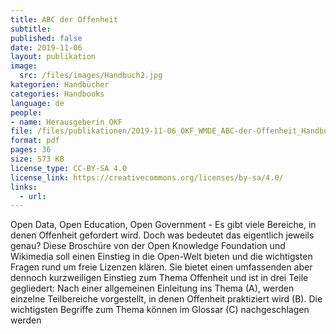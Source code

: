 ```yaml
---
title: ABC der Offenheit
subtitle: 
published: false
date: 2019-11-06
layout: publikation
image:
  src: /files/images/Handbuch2.jpg
kategorien: Handbücher
categories: Handbooks
language: de
people:
- name: Herausgeberin OKF
file: /files/publikationen/2019-11-06_OKF_WMDE_ABC-der-Offenheit_Handbuch.pdf
format: pdf
pages: 36
size: 573 KB
license_type: CC-BY-SA 4.0
license_link: https://creativecommons.org/licenses/by-sa/4.0/
links: 
  - url: 
---
```


Open Data, Open Education, Open Government - Es gibt viele Bereiche, in denen Offenheit gefordert wird. Doch was bedeutet das eigentlich jeweils genau?
Diese Broschüre von der Open Knowledge Foundation und Wikimedia soll einen Einstieg in die Open-Welt bieten und die wichtigsten Fragen rund um freie Lizenzen klären. Sie bietet einen umfassenden aber dennoch kurzweiligen Einstieg zum Thema Offenheit und ist in drei Teile gegliedert: Nach einer allgemeinen Einleitung ins Thema (A), werden einzelne Teilbereiche vorgestellt, in denen Offenheit praktiziert wird (B). Die wichtigsten Begriffe zum Thema können im Glossar (C) nachgeschlagen werden
